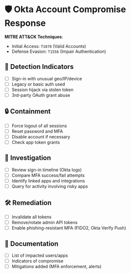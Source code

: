 # 🛡️ Okta Account Compromise Response

**MITRE ATT&CK Techniques**:  
- Initial Access: `T1078` (Valid Accounts)  
- Defense Evasion: `T1556` (Impair Authentication)

## 🚨 Detection Indicators
- [ ] Sign-in with unusual geo/IP/device
- [ ] Legacy or basic auth used
- [ ] Session hijack via stolen token
- [ ] 3rd-party OAuth grant abuse

## 🔒 Containment
- [ ] Force logout of all sessions
- [ ] Reset password and MFA
- [ ] Disable account if necessary
- [ ] Check app token grants

## 🧪 Investigation
- [ ] Review sign-in timeline (Okta logs)
- [ ] Compare MFA success/fail attempts
- [ ] Identify linked apps and integrations
- [ ] Query for activity involving risky apps

## 🛠️ Remediation
- [ ] Invalidate all tokens
- [ ] Remove/rotate admin API tokens
- [ ] Enable phishing-resistant MFA (FIDO2, Okta Verify Push)

## 📄 Documentation
- [ ] List of impacted users/apps
- [ ] Indicators of compromise
- [ ] Mitigations added (MFA enforcement, alerts)
